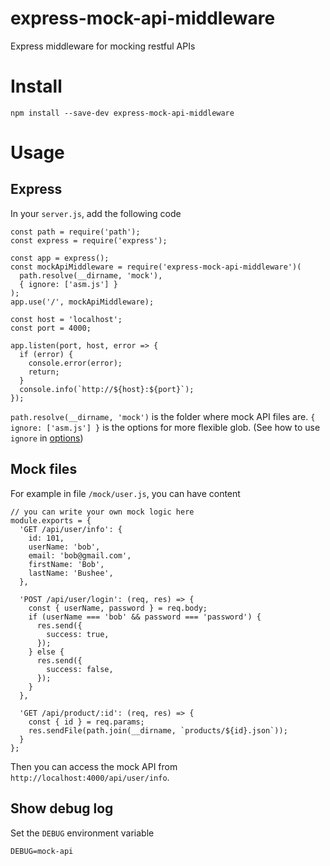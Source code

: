 # express-mock-api-middleware
Express middleware for mocking restful APIs

# Install
```
npm install --save-dev express-mock-api-middleware
```

# Usage

## Express
In your `server.js`, add the following code
```
const path = require('path');
const express = require('express');

const app = express();
const mockApiMiddleware = require('express-mock-api-middleware')(
  path.resolve(__dirname, 'mock'),
  { ignore: ['asm.js'] }
);
app.use('/', mockApiMiddleware);

const host = 'localhost';
const port = 4000;

app.listen(port, host, error => {
  if (error) {
    console.error(error);
    return;
  }
  console.info(`http://${host}:${port}`);
});
```
`path.resolve(__dirname, 'mock')` is the folder where mock API files are.
`{ ignore: ['asm.js'] }` is the options for more flexible glob. (See how to use `ignore` in [options](https://github.com/isaacs/node-glob#options))

## Mock files
For example in file `/mock/user.js`, you can have content
```
// you can write your own mock logic here
module.exports = {
  'GET /api/user/info': {
    id: 101,
    userName: 'bob',
    email: 'bob@gmail.com',
    firstName: 'Bob',
    lastName: 'Bushee',
  },

  'POST /api/user/login': (req, res) => {
    const { userName, password } = req.body;
    if (userName === 'bob' && password === 'password') {
      res.send({
        success: true,
      });
    } else {
      res.send({
        success: false,
      });
    }
  },

  'GET /api/product/:id': (req, res) => {
    const { id } = req.params;
    res.sendFile(path.join(__dirname, `products/${id}.json`));
  }
};
```
Then you can access the mock API from `http://localhost:4000/api/user/info`.

## Show debug log
Set the `DEBUG` environment variable
```
DEBUG=mock-api
```